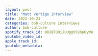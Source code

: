 ```yaml
---
layout: post
title: "Matt Vertigo Interview"
date: 2022-10-21
categories: bob-culture interviews
author: bob-culture
spotify_track_id: 08IQTO0iJUUggV5QbpGyWW
youtube_video_id: 
apple_track_id: 
youtube_metadata: 
---
```

